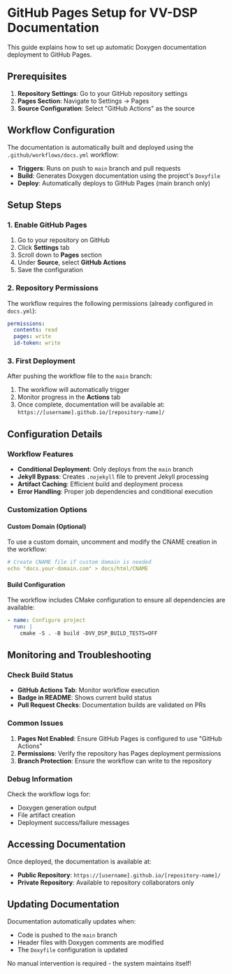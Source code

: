 # GitHub Pages Setup for VV-DSP Documentation

This guide explains how to set up automatic Doxygen documentation deployment to GitHub Pages.

## Prerequisites

1. **Repository Settings**: Go to your GitHub repository settings
2. **Pages Section**: Navigate to Settings → Pages
3. **Source Configuration**: Select "GitHub Actions" as the source

## Workflow Configuration

The documentation is automatically built and deployed using the `.github/workflows/docs.yml` workflow:

- **Triggers**: Runs on push to `main` branch and pull requests
- **Build**: Generates Doxygen documentation using the project's `Doxyfile`
- **Deploy**: Automatically deploys to GitHub Pages (main branch only)

## Setup Steps

### 1. Enable GitHub Pages

1. Go to your repository on GitHub
2. Click **Settings** tab
3. Scroll down to **Pages** section
4. Under **Source**, select **GitHub Actions**
5. Save the configuration

### 2. Repository Permissions

The workflow requires the following permissions (already configured in `docs.yml`):

```yaml
permissions:
  contents: read
  pages: write
  id-token: write
```

### 3. First Deployment

After pushing the workflow file to the `main` branch:

1. The workflow will automatically trigger
2. Monitor progress in the **Actions** tab
3. Once complete, documentation will be available at:
   `https://[username].github.io/[repository-name]/`

## Configuration Details

### Workflow Features

- **Conditional Deployment**: Only deploys from the `main` branch
- **Jekyll Bypass**: Creates `.nojekyll` file to prevent Jekyll processing
- **Artifact Caching**: Efficient build and deployment process
- **Error Handling**: Proper job dependencies and conditional execution

### Customization Options

#### Custom Domain (Optional)

To use a custom domain, uncomment and modify the CNAME creation in the workflow:

```yaml
# Create CNAME file if custom domain is needed
echo "docs.your-domain.com" > docs/html/CNAME
```

#### Build Configuration

The workflow includes CMake configuration to ensure all dependencies are available:

```yaml
- name: Configure project
  run: |
    cmake -S . -B build -DVV_DSP_BUILD_TESTS=OFF
```

## Monitoring and Troubleshooting

### Check Build Status

- **GitHub Actions Tab**: Monitor workflow execution
- **Badge in README**: Shows current build status
- **Pull Request Checks**: Documentation builds are validated on PRs

### Common Issues

1. **Pages Not Enabled**: Ensure GitHub Pages is configured to use "GitHub Actions"
2. **Permissions**: Verify the repository has Pages deployment permissions
3. **Branch Protection**: Ensure the workflow can write to the repository

### Debug Information

Check the workflow logs for:

- Doxygen generation output
- File artifact creation
- Deployment success/failure messages

## Accessing Documentation

Once deployed, the documentation is available at:

- **Public Repository**: `https://[username].github.io/[repository-name]/`
- **Private Repository**: Available to repository collaborators only

## Updating Documentation

Documentation automatically updates when:

- Code is pushed to the `main` branch
- Header files with Doxygen comments are modified
- The `Doxyfile` configuration is updated

No manual intervention is required - the system maintains itself!
